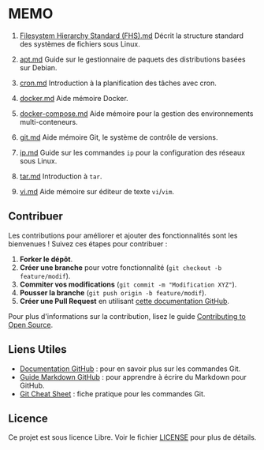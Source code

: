 # MEMO 

1. [Filesystem Hierarchy Standard (FHS).md](./Filesystem%20Hierarchy%20Standard%20(FHS).md) Décrit la structure standard des systèmes de fichiers sous Linux.

2. [apt.md](./apt.md) Guide sur le gestionnaire de paquets des distributions basées sur Debian.

3. [cron.md](./cron.md) Introduction à la planification des tâches avec cron.

4. [docker.md](./docker.md) Aide mémoire Docker.

5. [docker-compose.md](./docker-compose.md) Aide mémoire pour la gestion des environnements multi-conteneurs.

6. [git.md](./git.md) Aide mémoire Git, le système de contrôle de versions.

7. [ip.md](./ip.md) Guide sur les commandes `ip` pour la configuration des réseaux sous Linux.

8. [tar.md](./tar.md) Introduction à `tar`.

9. [vi.md](./vi.md) Aide mémoire sur éditeur de texte `vi`/`vim`.
   
## Contribuer

Les contributions pour améliorer et ajouter des fonctionnalités sont les bienvenues ! Suivez ces étapes pour contribuer :

1. **Forker le dépôt**.
2. **Créer une branche** pour votre fonctionnalité (`git checkout -b feature/modif`).
3. **Commiter vos modifications** (`git commit -m "Modification XYZ"`).
4. **Pousser la branche** (`git push origin -b feature/modif`).
5. **Créer une Pull Request** en utilisant [cette documentation GitHub](https://docs.github.com/en/pull-requests/collaborating-with-pull-requests/proposing-changes-to-your-work-with-pull-requests/about-pull-requests).

Pour plus d'informations sur la contribution, lisez le guide [Contributing to Open Source](https://opensource.guide/how-to-contribute/).

## Liens Utiles

- [Documentation GitHub](https://docs.github.com) : pour en savoir plus sur les commandes Git.
- [Guide Markdown GitHub](https://guides.github.com/features/mastering-markdown/) : pour apprendre à écrire du Markdown pour GitHub.
- [Git Cheat Sheet](https://education.github.com/git-cheat-sheet-education.pdf) : fiche pratique pour les commandes Git.

## Licence

Ce projet est sous licence Libre. Voir le fichier [LICENSE](LICENSE) pour plus de détails.
